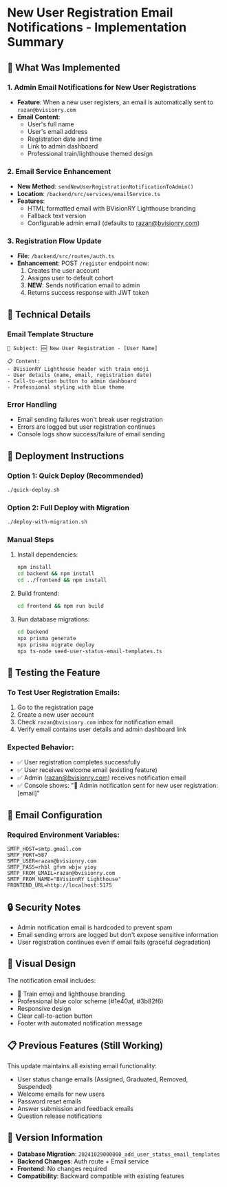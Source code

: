 # New User Registration Email Notifications - Implementation Summary

## 🎯 What Was Implemented

### 1. Admin Email Notifications for New User Registrations
- **Feature**: When a new user registers, an email is automatically sent to `razan@bvisionry.com`
- **Email Content**: 
  - User's full name
  - User's email address
  - Registration date and time
  - Link to admin dashboard
  - Professional train/lighthouse themed design

### 2. Email Service Enhancement
- **New Method**: `sendNewUserRegistrationNotificationToAdmin()`
- **Location**: `/backend/src/services/emailService.ts`
- **Features**:
  - HTML formatted email with BVisionRY Lighthouse branding
  - Fallback text version
  - Configurable admin email (defaults to razan@bvisionry.com)

### 3. Registration Flow Update
- **File**: `/backend/src/routes/auth.ts`
- **Enhancement**: POST `/register` endpoint now:
  1. Creates the user account
  2. Assigns user to default cohort
  3. **NEW**: Sends notification email to admin
  4. Returns success response with JWT token

## 🔧 Technical Details

### Email Template Structure
```
📧 Subject: 🆕 New User Registration - [User Name]

📋 Content:
- BVisionRY Lighthouse header with train emoji
- User details (name, email, registration date)
- Call-to-action button to admin dashboard
- Professional styling with blue theme
```

### Error Handling
- Email sending failures won't break user registration
- Errors are logged but user registration continues
- Console logs show success/failure of email sending

## 🚀 Deployment Instructions

### Option 1: Quick Deploy (Recommended)
```bash
./quick-deploy.sh
```

### Option 2: Full Deploy with Migration
```bash
./deploy-with-migration.sh
```

### Manual Steps
1. Install dependencies:
   ```bash
   npm install
   cd backend && npm install
   cd ../frontend && npm install
   ```

2. Build frontend:
   ```bash
   cd frontend && npm run build
   ```

3. Run database migrations:
   ```bash
   cd backend
   npx prisma generate
   npx prisma migrate deploy
   npx ts-node seed-user-status-email-templates.ts
   ```

## 🧪 Testing the Feature

### To Test User Registration Emails:
1. Go to the registration page
2. Create a new user account
3. Check `razan@bvisionry.com` inbox for notification email
4. Verify email contains user details and admin dashboard link

### Expected Behavior:
- ✅ User registration completes successfully
- ✅ User receives welcome email (existing feature)
- ✅ Admin (razan@bvisionry.com) receives notification email
- ✅ Console shows: "📧 Admin notification sent for new user registration: [email]"

## 📧 Email Configuration

### Required Environment Variables:
```
SMTP_HOST=smtp.gmail.com
SMTP_PORT=587
SMTP_USER=razan@bvisionry.com
SMTP_PASS=rhbl gfvm wbjw yioy
SMTP_FROM_EMAIL=razan@bvisionry.com
SMTP_FROM_NAME="BVisionRY Lighthouse"
FRONTEND_URL=http://localhost:5175
```

## 🔒 Security Notes

- Admin notification email is hardcoded to prevent spam
- Email sending errors are logged but don't expose sensitive information
- User registration continues even if email fails (graceful degradation)

## 🎨 Visual Design

The notification email includes:
- 🚂 Train emoji and lighthouse branding
- Professional blue color scheme (#1e40af, #3b82f6)
- Responsive design
- Clear call-to-action button
- Footer with automated notification message

## 📋 Previous Features (Still Working)

This update maintains all existing email functionality:
- User status change emails (Assigned, Graduated, Removed, Suspended)
- Welcome emails for new users
- Password reset emails
- Answer submission and feedback emails
- Question release notifications

## 🔄 Version Information

- **Database Migration**: `20241029000000_add_user_status_email_templates`
- **Backend Changes**: Auth route + Email service
- **Frontend**: No changes required
- **Compatibility**: Backward compatible with existing features
